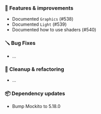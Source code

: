 ### 🚀 Features & improvements

- Documented `Graphics` (#538)
- Documented `Light` (#539)
- Documented how to use shaders (#540)

### 🪛 Bug Fixes

- ...

### 🧽 Cleanup & refactoring

- ...

### 📦 Dependency updates

- Bump Mockito to 5.18.0